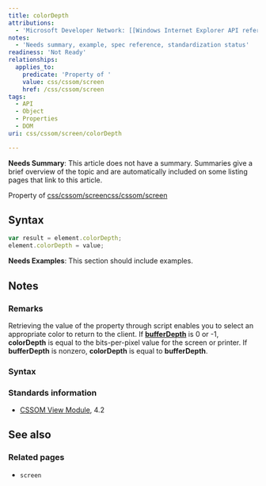 ```yaml
---
title: colorDepth
attributions:
  - 'Microsoft Developer Network: [[Windows Internet Explorer API reference](http://msdn.microsoft.com/en-us/library/ie/hh828809%28v=vs.85%29.aspx) Article]'
notes:
  - 'Needs summary, example, spec reference, standardization status'
readiness: 'Not Ready'
relationships:
  applies_to:
    predicate: 'Property of '
    value: css/cssom/screen
    href: /css/cssom/screen
tags:
  - API
  - Object
  - Properties
  - DOM
uri: css/cssom/screen/colorDepth

---
```

**Needs Summary**: This article does not have a summary. Summaries give a brief overview of the topic and are automatically included on some listing pages that link to this article.

Property of [css/cssom/screen](/css/cssom/screen)[css/cssom/screen](/css/cssom/screen)

## Syntax

``` js
var result = element.colorDepth;
element.colorDepth = value;
```

**Needs Examples**: This section should include examples.

## Notes

### Remarks

Retrieving the value of the property through script enables you to select an appropriate color to return to the client. If [**bufferDepth**](/css/cssom/screen/bufferDepth) is 0 or -1, **colorDepth** is equal to the bits-per-pixel value for the screen or printer. If **bufferDepth** is nonzero, **colorDepth** is equal to **bufferDepth**.

### Syntax

### Standards information

-   [CSSOM View Module](http://go.microsoft.com/fwlink/p/?linkid=199793), 4.2

## See also

### Related pages

-   `screen`
